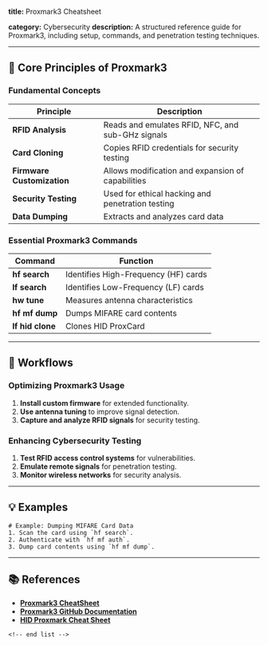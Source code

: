 **title:** Proxmark3 Cheatsheet

**category:** Cybersecurity
**description:** A structured reference guide for Proxmark3, including setup, commands, and penetration testing techniques.

---

## 🔧 **Core Principles of Proxmark3**

### **Fundamental Concepts**

| Principle                        | Description                                       |
| -------------------------------- | ------------------------------------------------- |
| **RFID Analysis**          | Reads and emulates RFID, NFC, and sub-GHz signals |
| **Card Cloning**           | Copies RFID credentials for security testing      |
| **Firmware Customization** | Allows modification and expansion of capabilities |
| **Security Testing**       | Used for ethical hacking and penetration testing  |
| **Data Dumping**           | Extracts and analyzes card data                   |

### **Essential Proxmark3 Commands**

| Command                | Function                             |
| ---------------------- | ------------------------------------ |
| **hf search**    | Identifies High-Frequency (HF) cards |
| **lf search**    | Identifies Low-Frequency (LF) cards  |
| **hw tune**      | Measures antenna characteristics     |
| **hf mf dump**   | Dumps MIFARE card contents           |
| **lf hid clone** | Clones HID ProxCard                  |

---

## 🔄 **Workflows**

### **Optimizing Proxmark3 Usage**

1. **Install custom firmware** for extended functionality.
2. **Use antenna tuning** to improve signal detection.
3. **Capture and analyze RFID signals** for security testing.

### **Enhancing Cybersecurity Testing**

1. **Test RFID access control systems** for vulnerabilities.
2. **Emulate remote signals** for penetration testing.
3. **Monitor wireless networks** for security analysis.

---

## 💡 **Examples**

```plaintext
# Example: Dumping MIFARE Card Data
1. Scan the card using `hf search`.  
2. Authenticate with `hf mf auth`.  
3. Dump card contents using `hf mf dump`.  
```

---

## 📚 **References**

- **[Proxmark3 CheatSheet](https://3os.org/penetration-testing/proxmark/cheatsheet/)**
- **[Proxmark3 GitHub Documentation](https://github.com/RfidResearchGroup/proxmark3/blob/master/doc/cheatsheet.md)**
- **[HID Proxmark Cheat Sheet](https://gist.github.com/joswr1ght/efdb669d2f3feb018a22650ddc01f5f2)**

```
<!-- end list -->
```

